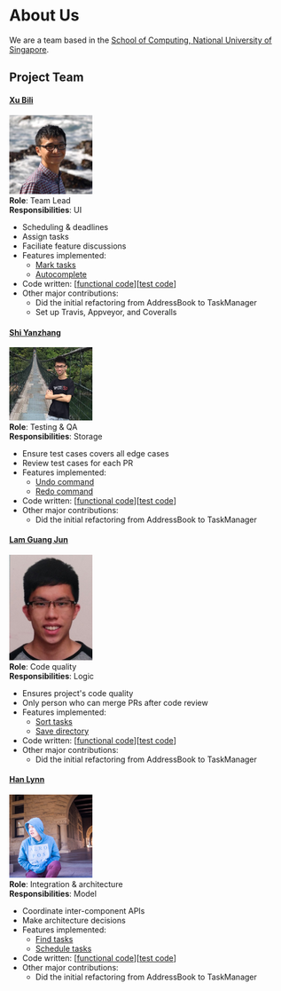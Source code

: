 # About Us

We are a team based in the [School of Computing, National University of Singapore](http://www.comp.nus.edu.sg).

## Project Team

#### [Xu Bili](http://github.com/xbili)
<img src="images/xbili.png" width="150"><br>
**Role**: Team Lead<br>
**Responsibilities**: UI
* Scheduling & deadlines
* Assign tasks
* Faciliate feature discussions<br>
* Features implemented:
   * [Mark tasks](https://github.com/CS2103JAN2017-W15-B3/main/blob/master/docs/UserGuide.md#26-mark-task--mark)
   * [Autocomplete](https://github.com/CS2103JAN2017-W15-B3/main/blob/master/docs/UserGuide.md#216-autocomplete)
* Code written: [[functional code](https://github.com/CS2103JAN2017-W15-B3/main/blob/master/collated/main/A0124368A.md)][[test code](https://github.com/CS2103JAN2017-W15-B3/main/blob/master/collated/main/A0124368A.md)]
* Other major contributions:
  * Did the initial refactoring from AddressBook to TaskManager
  * Set up Travis, Appveyor, and Coveralls 

#### [Shi Yanzhang](http://github.com/mynameisyz)
<img src="images/mynameisyz.png" width="150"><br>
**Role**: Testing & QA<br>
**Responsibilities**: Storage
* Ensure test cases covers all edge cases
* Review test cases for each PR<br>
* Features implemented:
   * [Undo command](https://github.com/CS2103JAN2017-W15-B3/main/blob/master/docs/UserGuide.md#211-undo--undo)
   * [Redo command](https://github.com/CS2103JAN2017-W15-B3/main/blob/master/docs/UserGuide.md#212-redo--redo)
* Code written: [[functional code](https://github.com/CS2103JAN2017-W15-B3/main/blob/master/collated/main/A0148087W.md)][[test code](https://github.com/CS2103JAN2017-W15-B3/main/blob/master/collated/main/A0148087W.md)]
* Other major contributions:
  * Did the initial refactoring from AddressBook to TaskManager


#### [Lam Guang Jun](http://github.com/gjlam95)
<img src="images/gjlam95.png" width="150"><br>
**Role**: Code quality<br>
**Responsibilities**: Logic
* Ensures project's code quality
* Only person who can merge PRs after code review<br>
* Features implemented:
   * [Sort tasks](https://github.com/CS2103JAN2017-W15-B3/main/blob/master/docs/UserGuide.md#24-sort-tasks--sort)
   * [Save directory](https://github.com/CS2103JAN2017-W15-B3/main/blob/master/docs/UserGuide.md#215-specify-data-file-directory--save)
* Code written: [[functional code](https://github.com/CS2103JAN2017-W15-B3/main/blob/master/collated/main/A0148081H.md)][[test code](https://github.com/CS2103JAN2017-W15-B3/main/blob/master/collated/main/A0148081H.md)]
* Other major contributions:
  * Did the initial refactoring from AddressBook to TaskManager


#### [Han Lynn](http://github.com/hlynn93)
<img src="images/hlynn93.png" width="150"><br>
**Role**: Integration & architecture<br>
**Responsibilities**: Model
* Coordinate inter-component APIs
* Make architecture decisions<br>
* Features implemented:
   * [Find tasks](https://github.com/CS2103JAN2017-W15-B3/main/blob/master/docs/UserGuide.md#213-find--find)
   * [Schedule tasks](https://github.com/CS2103JAN2017-W15-B3/main/blob/master/docs/UserGuide.md#28-schedule-work-in-progress--schedule)
* Code written: [[functional code](https://github.com/CS2103JAN2017-W15-B3/main/blob/master/collated/main/A0126345J.md)][[test code](https://github.com/CS2103JAN2017-W15-B3/main/blob/master/collated/main/A0126345J.md)]
* Other major contributions:
  * Did the initial refactoring from AddressBook to TaskManager

